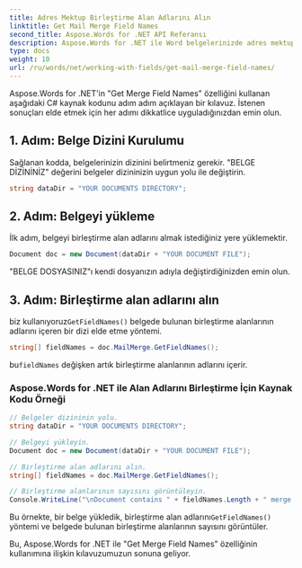 ```yaml
---
title: Adres Mektup Birleştirme Alan Adlarını Alın
linktitle: Get Mail Merge Field Names
second_title: Aspose.Words for .NET API Referansı
description: Aspose.Words for .NET ile Word belgelerinizde adres mektup birleştirme alan adlarını nasıl alacağınızı öğrenin.
type: docs
weight: 10
url: /ru/words/net/working-with-fields/get-mail-merge-field-names/
---
```


Aspose.Words for .NET'in "Get Merge Field Names" özelliğini kullanan aşağıdaki C# kaynak kodunu adım adım açıklayan bir kılavuz. İstenen sonuçları elde etmek için her adımı dikkatlice uyguladığınızdan emin olun.

## 1. Adım: Belge Dizini Kurulumu

Sağlanan kodda, belgelerinizin dizinini belirtmeniz gerekir. "BELGE DİZİNİNİZ" değerini belgeler dizininizin uygun yolu ile değiştirin.

```csharp
string dataDir = "YOUR DOCUMENTS DIRECTORY";
```

## 2. Adım: Belgeyi yükleme

İlk adım, belgeyi birleştirme alan adlarını almak istediğiniz yere yüklemektir.

```csharp
Document doc = new Document(dataDir + "YOUR DOCUMENT FILE");
```

"BELGE DOSYASINIZ"ı kendi dosyanızın adıyla değiştirdiğinizden emin olun.

## 3. Adım: Birleştirme alan adlarını alın

 biz kullanıyoruz`GetFieldNames()` belgede bulunan birleştirme alanlarının adlarını içeren bir dizi elde etme yöntemi.

```csharp
string[] fieldNames = doc.MailMerge.GetFieldNames();
```

 bu`fieldNames` değişken artık birleştirme alanlarının adlarını içerir.

### Aspose.Words for .NET ile Alan Adlarını Birleştirme İçin Kaynak Kodu Örneği

```csharp
// Belgeler dizininin yolu.
string dataDir = "YOUR DOCUMENTS DIRECTORY";

// Belgeyi yükleyin.
Document doc = new Document(dataDir + "YOUR DOCUMENT FILE");

// Birleştirme alan adlarını alın.
string[] fieldNames = doc.MailMerge.GetFieldNames();

// Birleştirme alanlarının sayısını görüntüleyin.
Console.WriteLine("\nDocument contains " + fieldNames.Length + " merge fields.");
```

 Bu örnekte, bir belge yükledik, birleştirme alan adlarını`GetFieldNames()` yöntemi ve belgede bulunan birleştirme alanlarının sayısını görüntüler.

Bu, Aspose.Words for .NET ile "Get Merge Field Names" özelliğinin kullanımına ilişkin kılavuzumuzun sonuna geliyor.